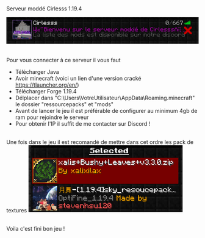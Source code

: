 
<br> Serveur moddé Cirlesss 1.19.4

<img title="log" alt="Alt text" src="images/log.png">

<br> Pour vous connecter à ce serveur il vous faut 
-   Télécharger Java
-   Avoir minecraft (voici un lien d'une version cracké https://tlauncher.org/en/)
-   Télécharger Forge 1.19.4 
-   Délplacer dans "C:\Users\VotreUtilisateur\AppData\Roaming\.minecraft" le dossier "ressourcepacks" et "mods"
-   Avant de lancer le jeu il est préférable de configurer au minimum 4gb de ram pour rejoindre le serveur
-   Pour obtenir l'IP il suffit de me contacter sur Discord !

<br> Une fois dans le jeu il est recomandé de mettre dans cet ordre les pack de textures
<img title="ordre" alt="Alt text" src="images/ordre.png">


<br> Voila c'est fini bon jeu !




